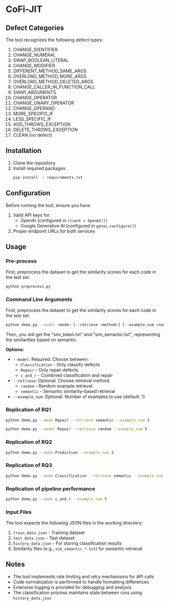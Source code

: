 # CoFi-JIT

## Defect Categories

The tool recognizes the following defect types:

1. CHANGE_IDENTIFIER
2. CHANGE_NUMERAL
3. SWAP_BOOLEAN_LITERAL
4. CHANGE_MODIFIER
5. DIFFERENT_METHOD_SAME_ARGS
6. OVERLOAD_METHOD_MORE_ARGS
7. OVERLOAD_METHOD_DELETED_ARGS
8. CHANGE_CALLER_IN_FUNCTION_CALL
9. SWAP_ARGUMENTS
10. CHANGE_OPERATOR
11. CHANGE_UNARY_OPERATOR
12. CHANGE_OPERAND
13. MORE_SPECIFIC_IF
14. LESS_SPECIFIC_IF
15. ADD_THROWS_EXCEPTION
16. DELETE_THROWS_EXCEPTION
17. CLEAN (no defect)

## Installation

1. Clone the repository
2. Install required packages:
   ```bash
   pip install -r requirements.txt
   ```

## Configuration

Before running the tool, ensure you have:

1. Valid API keys for:
   - OpenAI (configured in `client = OpenAI()`)
   - Google Generative AI (configured in `genai.configure()`)
2. Proper endpoint URLs for both services

## Usage

### Pre-process
First, preprocess the dataset to get the similarity scores for each code in the test set.
```bash
python preprocess.py
```

### Command Line Arguments
First, preprocess the dataset to get the similarity scores for each code in the test set.
```bash
python demo.py --model <mode> [--retrieve <method>] [--example_num <number>]
```
Then, you will get the "sim_token.txt" and "sim_semantic.txt", representing the similarities based on semantic.

**Options:**
- `--model`: Required. Choose between:
  - `Classification` - Only classify defects
  - `Repair` - Only repair defects
  - `c_and_r` - Combined classification and repair
- `--retrieve`: Optional. Choose retrieval method:
  - `random` - Random example retrieval
  - `semantic` - Semantic similarity-based retrieval
- `--example_num`: Optional. Number of examples to use (default: 1)

### Replication of RQ1
```bash
python demo.py --mode Repair --retrieve semantic --example_num 3
```

```bash
python demo.py --model Repair --retrieve random --example_num 5
```

### Replication of RQ2
```bash
python demo.py --mode Prediction --example_num 3
```

### Replication of RQ3
```bash
python demo.py --mode Classification --retrieve semantic --example_num 3
```

### Replication of pipeline performance
```bash
python demo.py --mode c_and_r --example_num 5
```

### Input Files

The tool expects the following JSON files in the working directory:

1. `train_data.json` - Training dataset
2. `test_data.json` - Test dataset
3. `history_data.json` - For storing classification results
4. Similarity files (e.g., `sim_semantic_*.txt`) for semantic retrieval


## Notes

- The tool implements rate limiting and retry mechanisms for API calls
- Code normalization is performed to handle formatting differences
- Extensive logging is provided for debugging and analysis
- The classification process maintains state between runs using `history_data.json`
